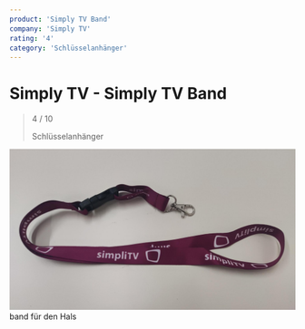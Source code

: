 ```yaml
---
product: 'Simply TV Band'
company: 'Simply TV'
rating: '4'
category: 'Schlüsselanhänger'
---
```


# Simply TV - Simply TV Band
>
> 4 / 10
>
> Schlüsselanhänger

![Simply TV Band](./assets/simply-tv-simply-tv-band-92d553f0-f535-473c-bc4d-30501fb4e853.jpg)
band für den Hals
